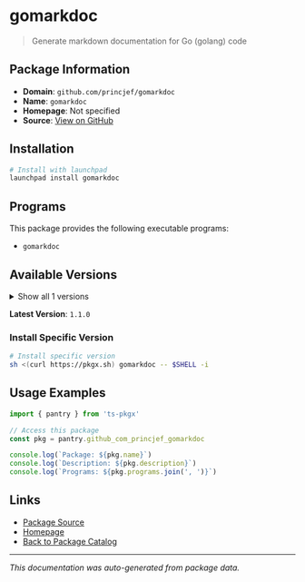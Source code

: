 # gomarkdoc

> Generate markdown documentation for Go (golang) code

## Package Information

- **Domain**: `github.com/princjef/gomarkdoc`
- **Name**: `gomarkdoc`
- **Homepage**: Not specified
- **Source**: [View on GitHub](https://github.com/pkgxdev/pantry/tree/main/projects/github.com/princjef/gomarkdoc/package.yml)

## Installation

```bash
# Install with launchpad
launchpad install gomarkdoc
```

## Programs

This package provides the following executable programs:

- `gomarkdoc`

## Available Versions

<details>
<summary>Show all 1 versions</summary>

- `1.1.0`

</details>

**Latest Version**: `1.1.0`

### Install Specific Version

```bash
# Install specific version
sh <(curl https://pkgx.sh) gomarkdoc -- $SHELL -i
```

## Usage Examples

```typescript
import { pantry } from 'ts-pkgx'

// Access this package
const pkg = pantry.github_com_princjef_gomarkdoc

console.log(`Package: ${pkg.name}`)
console.log(`Description: ${pkg.description}`)
console.log(`Programs: ${pkg.programs.join(', ')}`)
```

## Links

- [Package Source](https://github.com/pkgxdev/pantry/tree/main/projects/github.com/princjef/gomarkdoc/package.yml)
- [Homepage](#)
- [Back to Package Catalog](../package-catalog.md)

---

*This documentation was auto-generated from package data.*
